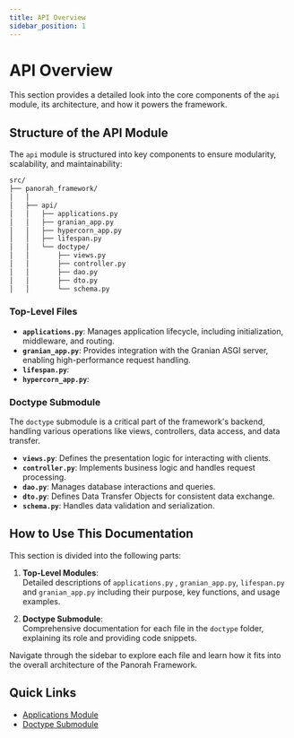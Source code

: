 ```yaml
---
title: API Overview
sidebar_position: 1
---
```

# API Overview

This section provides a detailed look into the core components of the `api` module, its architecture, and how it powers the framework.

## Structure of the API Module

The `api` module is structured into key components to ensure modularity, scalability, and maintainability:

```bash
src/
├── panorah_framework/
│   │ 
│   ├── api/
│   │   ├── applications.py
│   │   ├── granian_app.py
│   │   ├── hypercorn_app.py
│   │   ├── lifespan.py
│   │   └── doctype/
│   │       ├── views.py
│   │       ├── controller.py
│   │       ├── dao.py
│   │       ├── dto.py
│   │       └── schema.py

```

### Top-Level Files
- **`applications.py`**: Manages application lifecycle, including initialization, middleware, and routing.
- **`granian_app.py`**: Provides integration with the Granian ASGI server, enabling high-performance request handling.
- **`lifespan.py`**: 
- **`hypercorn_app.py`**: 

### Doctype Submodule
The `doctype` submodule is a critical part of the framework's backend, handling various operations like views, controllers, data access, and data transfer.

- **`views.py`**: Defines the presentation logic for interacting with clients.
- **`controller.py`**: Implements business logic and handles request processing.
- **`dao.py`**: Manages database interactions and queries.
- **`dto.py`**: Defines Data Transfer Objects for consistent data exchange.
- **`schema.py`**: Handles data validation and serialization.

## How to Use This Documentation

This section is divided into the following parts:

1. **Top-Level Modules**:  
   Detailed descriptions of ` applications.py ` , ` granian_app.py `, ` lifespan.py ` and ` granian_app.py `  including their purpose, key functions, and usage examples.

2. **Doctype Submodule**:  
   Comprehensive documentation for each file in the `doctype` folder, explaining its role and providing code snippets.

Navigate through the sidebar to explore each file and learn how it fits into the overall architecture of the Panorah Framework.

## Quick Links
- [Applications Module](./applications.md)
- [Doctype Submodule](./doctype/views.md)
